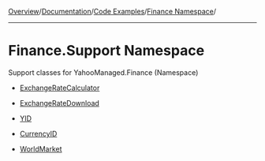 [Overview](MainPage.md)/[Documentation](Documentation.md)/[Code Examples](LibraryAppliance.md)/[Finance Namespace](sampleYahooManagedFinance.md)/

---


# Finance.Support Namespace #

Support classes for YahooManaged.Finance (Namespace)

  * [ExchangeRateCalculator](sampleYahooManagedSupportExchangeRateCalculator.md)

  * [ExchangeRateDownload](sampleYahooManagedSupportExchangeRateDownload.md)

  * [YID](sampleYahooManagedSupportYID.md)

  * [CurrencyID](sampleYahooManagedSupportCurrencyID.md)

  * [WorldMarket](sampleYahooManagedSupportWorldMarket.md)

<br></br>